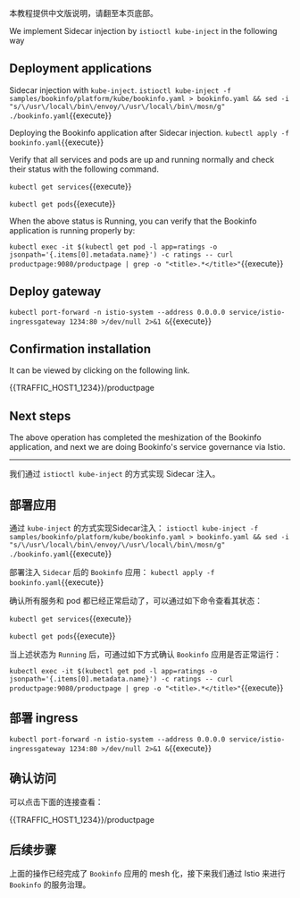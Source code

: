 本教程提供中文版说明，请翻至本页底部。

We implement Sidecar injection by `istioctl kube-inject` in the following way

## Deployment applications

Sidecar injection with `kube-inject`.
`istioctl kube-inject -f samples/bookinfo/platform/kube/bookinfo.yaml > bookinfo.yaml && sed -i "s/\/usr\/local\/bin\/envoy/\/usr\/local\/bin\/mosn/g" ./bookinfo.yaml`{{execute}}

Deploying the Bookinfo application after Sidecar injection.
`kubectl apply -f bookinfo.yaml`{{execute}}

Verify that all services and pods are up and running normally and check their status with the following command.

`kubectl get services`{{execute}}

`kubectl get pods`{{execute}}

When the above status is Running, you can verify that the Bookinfo application is running properly by:

`kubectl exec -it $(kubectl get pod -l app=ratings -o jsonpath='{.items[0].metadata.name}') -c ratings -- curl productpage:9080/productpage | grep -o "<title>.*</title>"`{{execute}}

## Deploy gateway

`kubectl port-forward -n istio-system --address 0.0.0.0 service/istio-ingressgateway 1234:80 >/dev/null 2>&1 &`{{execute}}

## Confirmation installation

It can be viewed by clicking on the following link.

{{TRAFFIC_HOST1_1234}}/productpage

## Next steps

The above operation has completed the meshization of the Bookinfo application, and next we are doing Bookinfo's service governance via Istio.

---

我们通过 `istioctl kube-inject` 的方式实现 Sidecar 注入。

## 部署应用

通过 `kube-inject` 的方式实现Sidecar注入：
`istioctl kube-inject -f samples/bookinfo/platform/kube/bookinfo.yaml > bookinfo.yaml && sed -i "s/\/usr\/local\/bin\/envoy/\/usr\/local\/bin\/mosn/g" ./bookinfo.yaml`{{execute}}

部署注入 `Sidecar` 后的 `Bookinfo` 应用：
`kubectl apply -f bookinfo.yaml`{{execute}}

确认所有服务和 pod 都已经正常启动了，可以通过如下命令查看其状态：

`kubectl get services`{{execute}}

`kubectl get pods`{{execute}}

当上述状态为 `Running` 后，可通过如下方式确认 `Bookinfo` 应用是否正常运行：

`kubectl exec -it $(kubectl get pod -l app=ratings -o jsonpath='{.items[0].metadata.name}') -c ratings -- curl productpage:9080/productpage | grep -o "<title>.*</title>"`{{execute}}

## 部署 ingress

`kubectl port-forward -n istio-system --address 0.0.0.0 service/istio-ingressgateway 1234:80 >/dev/null 2>&1 &`{{execute}}

## 确认访问

可以点击下面的连接查看：

{{TRAFFIC_HOST1_1234}}/productpage

## 后续步骤

上面的操作已经完成了 `Bookinfo` 应用的 mesh 化，接下来我们通过 Istio 来进行 `Bookinfo` 的服务治理。

